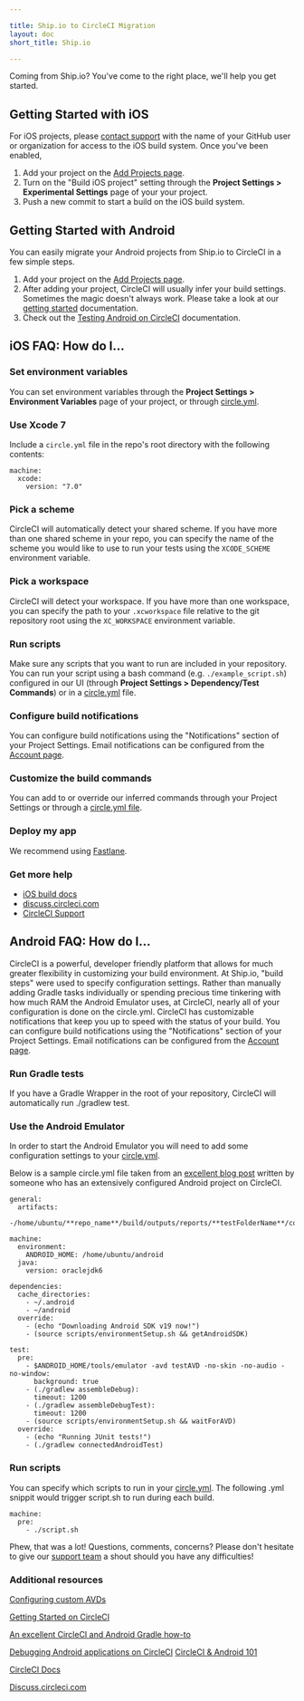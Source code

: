 ```yaml
---

title: Ship.io to CircleCI Migration
layout: doc
short_title: Ship.io

---
```


Coming from Ship.io? You've come to the right place, we'll help you get started.

## Getting Started with iOS

For iOS projects, please [contact support](mailto:sayhi@circleci.com) with the name of your GitHub user or organization for access to the iOS build system. Once you've been enabled,

1. Add your project on the [Add Projects page](https://circleci.com/add-projects).
2. Turn on the "Build iOS project" setting through the **Project Settings > Experimental Settings** page of your your project.
3. Push a new commit to start a build on the iOS build system.

## Getting Started with Android

You can easily migrate your Android projects from Ship.io to CircleCI in a few simple steps.

1. Add your project on the [Add Projects page](https://circleci.com/add-projects).
2. After adding your project, CircleCI will usually infer your build settings. Sometimes the magic doesn't always work. Please take a look at our [getting started](https://circleci.com/docs/getting-started) documentation.
3. Check out the [Testing Android on CircleCI](https://circleci.com/docs/android) documentation.


## iOS FAQ: How do I...

### Set environment variables
You can set environment variables through the **Project Settings > Environment Variables** page of your project, or through [circle.yml](https://circleci.com/docs/configuration#environment).

### Use Xcode 7
Include a `circle.yml` file in the repo's root directory with the following contents:

```
machine:
  xcode:
    version: "7.0"
```

### Pick a scheme
CircleCI will automatically detect your shared scheme. If you have more than one shared scheme in your repo, you can specify the name of the scheme you would like to use to run your tests using the `XCODE_SCHEME` environment variable.

### Pick a workspace
CircleCI will detect your workspace. If you have more than one workspace, you can specify the path to your `.xcworkspace` file relative to the git repository root using the `XC_WORKSPACE` environment variable.

### Run scripts
Make sure any scripts that you want to run are included in your repository. You can run your script using a bash command (e.g. `./example_script.sh`) configured in our UI (through **Project Settings > Dependency/Test Commands**) or in a [circle.yml](https://circleci.com/docs/configuration) file.

### Configure build notifications
You can configure build notifications using the "Notifications" section of your Project Settings. Email notifications can be configured from the [Account page](https://circleci.com/account).

### Customize the build commands
You can add to or override our inferred commands through your Project Settings or through a [circle.yml file](https://circleci.com/docs/configuration).

### Deploy my app
We recommend using [Fastlane](https://medium.com/mitoo-insider/how-to-set-up-continuous-delivery-for-ios-with-fastlane-and-circleci-c7dae19df2ed).

### Get more help
* [iOS build docs](https://circleci.com/docs/ios)
* [discuss.circleci.com](https://discuss.circleci.com/c/mobile)
* [CircleCI Support](mailto:sayhi@circleci.com)

## Android FAQ: How do I...

CircleCI is a powerful, developer friendly platform that allows for much greater flexibility in customizing your build environment. At Ship.io, "build steps" were used to specify configuration settings.
Rather than manually adding Gradle tasks individually or spending precious time tinkering with how much RAM the Android Emulator uses, at CircleCI, nearly all of your configuration is done on the circle.yml. CircleCI has customizable notifications that keep you up to speed with the status of your build.
You can configure build notifications using the "Notifications" section of your Project Settings.
Email notifications can be configured from the [Account page](https://circleci.com/account).


### Run Gradle tests
If you have a Gradle Wrapper in the root of your repository, CircleCI will automatically run ./gradlew test.

### Use the Android Emulator
In order to start the Android Emulator you will need to add some configuration settings to your [circle.yml](https://circleci.com/docs/configuration).

Below is a sample circle.yml file taken from an [excellent blog post](http://blog.originate.com/blog/2015/03/22/android-and-ci-and-gradle-a-how-to/) written by someone who has an extensively configured Android project on CircleCI.

```
general:
  artifacts:
    -/home/ubuntu/**repo_name**/build/outputs/reports/**testFolderName**/connected

machine:
  environment:
    ANDROID_HOME: /home/ubuntu/android
  java:
    version: oraclejdk6

dependencies:
  cache_directories:
    - ~/.android
    - ~/android
  override:
    - (echo "Downloading Android SDK v19 now!")
    - (source scripts/environmentSetup.sh && getAndroidSDK)

test:
  pre:
    - $ANDROID_HOME/tools/emulator -avd testAVD -no-skin -no-audio -no-window:
      background: true
    - (./gradlew assembleDebug):
      timeout: 1200
    - (./gradlew assembleDebugTest):
      timeout: 1200
    - (source scripts/environmentSetup.sh && waitForAVD)
  override:
    - (echo "Running JUnit tests!")
    - (./gradlew connectedAndroidTest)
```
### Run scripts
You can specify which scripts to run in your [circle.yml](https://circleci.com/docs/configuration).
The following .yml snippit would trigger script.sh to run during each build.

```
machine:
  pre:
    - ./script.sh
```
Phew, that was a lot!
Questions, comments, concerns?
Please don't hesitate to give our [support team](mailto:sayhi@circleci.com) a shout should you have any difficulties!

### Additional resources

[Configuring custom AVDs](https://developer.android.com/tools/devices/managing-avds-cmdline.html#AVDCmdLine)

[Getting Started on CircleCI](https://circleci.com/docs/getting-started)

[An excellent CircleCI and Android Gradle how-to](http://blog.originate.com/blog/2015/03/22/android-and-ci-and-gradle-a-how-to/)

[Debugging Android applications on CircleCI](https://circleci.com/docs/oom#out-of-memory-errors-in-android-builds)
[CircleCI & Android 101](https://circleci.com/docs/android)

[CircleCI Docs](https://circleci.com/docs)

[Discuss.circleci.com](http://discuss.circleci.com/)
